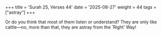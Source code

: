 +++
title = 'Surah 25, Verses 44'
date = '2025-08-27'
weight = 44
tags = ["astray"]
+++

Or do you think that most of them listen or understand? They are only like cattle—no, more than that, they are astray from the ˹Right˺ Way! 